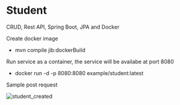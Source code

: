 # Student
 CRUD, Rest API, Spring Boot, JPA and Docker

 Create docker image 

 - mvn compile jib:dockerBuild


 Run service as a container, the service will be availabe at port 8080

 - docker run -d -p 8080:8080 example/student:latest

Sample post request

![student_created](https://github.com/user-attachments/assets/4d274649-08b3-4f53-ad25-c6bf1a61edfe)

